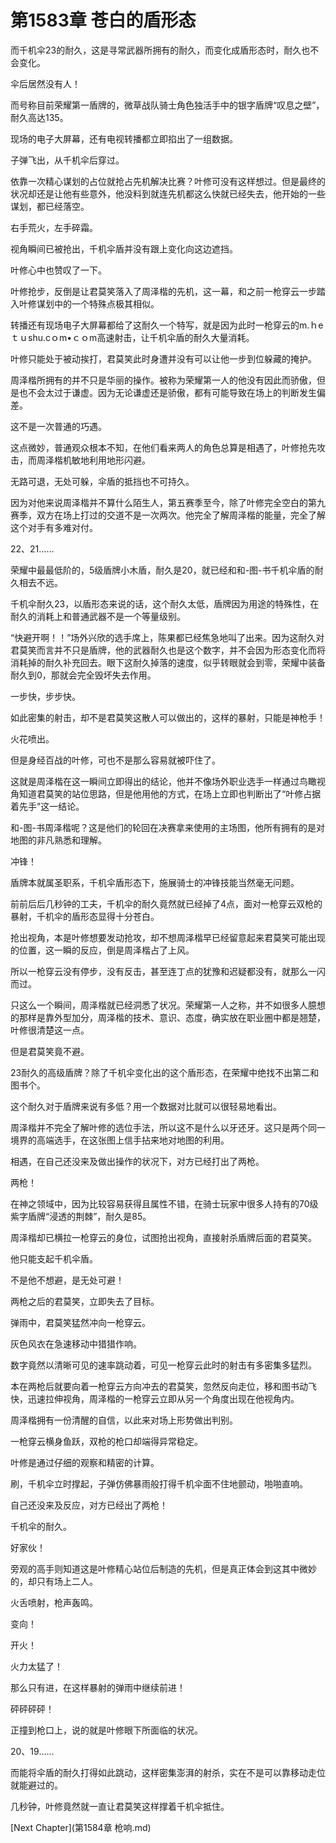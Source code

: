 # 第1583章 苍白的盾形态

而千机伞23的耐久，这是寻常武器所拥有的耐久，而变化成盾形态时，耐久也不会变化。

伞后居然没有人！

而号称目前荣耀第一盾牌的，微草战队骑士角色独活手中的银字盾牌“叹息之壁”，耐久高达135。

现场的电子大屏幕，还有电视转播都立即掐出了一组数据。

子弹飞出，从千机伞后穿过。

依靠一次精心谋划的占位就抢占先机解决比赛？叶修可没有这样想过。但是最终的状况却还是让他有些意外，他没料到就连先机都这么快就已经失去，他开始的一些谋划，都已经落空。

右手荒火，左手碎霜。

视角瞬间已被抢出，千机伞盾并没有跟上变化向这边遮挡。

叶修心中也赞叹了一下。

叶修抢步，反倒是让君莫笑落入了周泽楷的先机，这一幕，和之前一枪穿云一步踏入叶修谋划中的一个特殊点极其相似。

转播还有现场电子大屏幕都给了这耐久一个特写，就是因为此时一枪穿云的m.ｈeｔｕshu.cｏm•ｃｏm高速射击，让千机伞盾的耐久大量消耗。

叶修只能处于被动挨打，君莫笑此时身遭并没有可以让他一步到位躲藏的掩护。

周泽楷所拥有的并不只是华丽的操作。被称为荣耀第一人的他没有因此而骄傲，但是也不会太过于谦虚。因为无论谦虚还是骄傲，都有可能导致在场上的判断发生偏差。

这不是一次普通的巧遇。

这点微妙，普通观众根本不知，在他们看来两人的角色总算是相遇了，叶修抢先攻击，而周泽楷机敏地利用地形闪避。

无路可退，无处可躲，伞盾的抵挡也不可持久。

因为对他来说周泽楷并不算什么陌生人，第五赛季至今，除了叶修完全空白的第九赛季，双方在场上打过的交道不是一次两次。他完全了解周泽楷的能量，完全了解这个对手有多难对付。

22、21……

荣耀中最最低阶的，5级盾牌小木盾，耐久是20，就已经和和-图-书千机伞盾的耐久相去不远。

千机伞耐久23，以盾形态来说的话，这个耐久太低，盾牌因为用途的特殊性，在耐久的消耗上和普通武器不是一个等量级别。

“快避开啊！！”场外兴欣的选手席上，陈果都已经焦急地叫了出来。因为这耐久对君莫笑而言并不只是盾牌，他的武器耐久也是这个数字，并不会因为形态变化而将消耗掉的耐久补充回去。眼下这耐久掉落的速度，似乎转眼就会到零，荣耀中装备耐久到0，那就会完全毁坏失去作用。

一步快，步步快。

如此密集的射击，却不是君莫笑这散人可以做出的，这样的暴射，只能是神枪手！

火花喷出。

但是身经百战的叶修，可也不是那么容易就被吓住了。

这就是周泽楷在这一瞬间立即得出的结论，他并不像场外职业选手一样通过鸟瞰视角知道君莫笑的站位思路，但是他用他的方式，在场上立即也判断出了“叶修占据着先手”这一结论。

和-图-书周泽楷呢？这是他们的轮回在决赛拿来使用的主场图，他所有拥有的是对地图的非凡熟悉和理解。

冲锋！

盾牌本就属圣职系，千机伞盾形态下，施展骑士的冲锋技能当然毫无问题。

前前后后几秒钟的工夫，千机伞的耐久竟然就已经掉了4点，面对一枪穿云双枪的暴射，千机伞的盾形态显得十分苍白。

抢出视角，本是叶修想要发动抢攻，却不想周泽楷早已经留意起来君莫笑可能出现的位置，这一瞬的反应，倒是周泽楷占了上风。

所以一枪穿云没有停步，没有反击，甚至连丁点的犹豫和迟疑都没有，就那么一闪而过。

只这么一个瞬间，周泽楷就已经洞悉了状况。荣耀第一人之称，并不如很多人臆想的那样是靠外型加分，周泽楷的技术、意识、态度，确实放在职业圈中都是翘楚，叶修很清楚这一点。

但是君莫笑竟不避。

23耐久的高级盾牌？除了千机伞变化出的这个盾形态，在荣耀中绝找不出第二和图书个。

这个耐久对于盾牌来说有多低？用一个数据对比就可以很轻易地看出。

周泽楷并不完全了解叶修的选位手法，所以这不是什么以牙还牙。这只是两个同一境界的高端选手，在这张图上信手拈来地对地图的利用。

相遇，在自己还没来及做出操作的状况下，对方已经打出了两枪。

两枪！

在神之领域中，因为比较容易获得且属性不错，在骑士玩家中很多人持有的70级紫字盾牌“浸透的荆棘”，耐久是85。

周泽楷却已横拉一枪穿云的身位，试图抢出视角，直接射杀盾牌后面的君莫笑。

他只能支起千机伞盾。

不是他不想避，是无处可避！

两枪之后的君莫笑，立即失去了目标。

弹雨中，君莫笑猛然冲向一枪穿云。

灰色风衣在急速移动中猎猎作响。

数字竟然以清晰可见的速率跳动着，可见一枪穿云此时的射击有多密集多猛烈。

本在两枪后就要向着一枪穿云方向冲去的君莫笑，忽然反向走位，移和图书动飞快，迅速拉伸视角，周泽楷的一枪穿云立即从另一个角度出现在他视角内。

周泽楷拥有一份清醒的自信，以此来对场上形势做出判别。

一枪穿云横身鱼跃，双枪的枪口却端得异常稳定。

叶修是通过仔细的观察和精密的计算。

刷，千机伞立时撑起，子弹仿佛暴雨般打得千机伞面不住地颤动，啪啪直响。

自己还没来及反应，对方已经出了两枪！

千机伞的耐久。

好家伙！

旁观的高手则知道这是叶修精心站位后制造的先机，但是真正体会到这其中微妙的，却只有场上二人。

火舌喷射，枪声轰鸣。

变向！

开火！

火力太猛了！

那么只有进，在这样暴射的弹雨中继续前进！

砰砰砰砰！

正撞到枪口上，说的就是叶修眼下所面临的状况。

20、19……

而能将伞盾的耐久打得如此跳动，这样密集澎湃的射杀，实在不是可以靠移动走位就能避过的。

几秒钟，叶修竟然就一直让君莫笑这样撑着千机伞抵住。



[Next Chapter](第1584章 枪响.md)